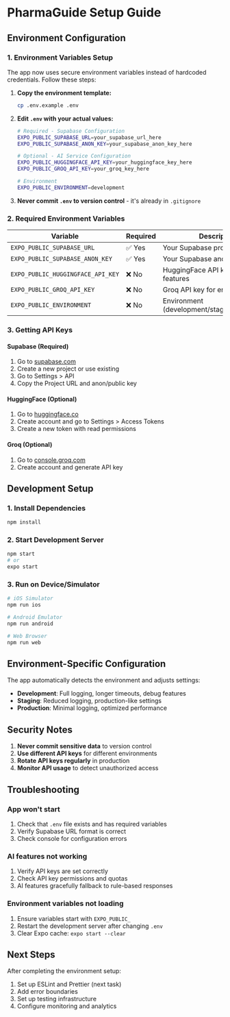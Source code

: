 # PharmaGuide Setup Guide

## Environment Configuration

### 1. Environment Variables Setup

The app now uses secure environment variables instead of hardcoded credentials. Follow these steps:

1. **Copy the environment template:**
   ```bash
   cp .env.example .env
   ```

2. **Edit `.env` with your actual values:**
   ```bash
   # Required - Supabase Configuration
   EXPO_PUBLIC_SUPABASE_URL=your_supabase_url_here
   EXPO_PUBLIC_SUPABASE_ANON_KEY=your_supabase_anon_key_here
   
   # Optional - AI Service Configuration
   EXPO_PUBLIC_HUGGINGFACE_API_KEY=your_huggingface_key_here
   EXPO_PUBLIC_GROQ_API_KEY=your_groq_key_here
   
   # Environment
   EXPO_PUBLIC_ENVIRONMENT=development
   ```

3. **Never commit `.env` to version control** - it's already in `.gitignore`

### 2. Required Environment Variables

| Variable | Required | Description |
|----------|----------|-------------|
| `EXPO_PUBLIC_SUPABASE_URL` | ✅ Yes | Your Supabase project URL |
| `EXPO_PUBLIC_SUPABASE_ANON_KEY` | ✅ Yes | Your Supabase anonymous key |
| `EXPO_PUBLIC_HUGGINGFACE_API_KEY` | ❌ No | HuggingFace API key for AI features |
| `EXPO_PUBLIC_GROQ_API_KEY` | ❌ No | Groq API key for enhanced AI chat |
| `EXPO_PUBLIC_ENVIRONMENT` | ❌ No | Environment (development/staging/production) |

### 3. Getting API Keys

#### Supabase (Required)
1. Go to [supabase.com](https://supabase.com)
2. Create a new project or use existing
3. Go to Settings > API
4. Copy the Project URL and anon/public key

#### HuggingFace (Optional)
1. Go to [huggingface.co](https://huggingface.co)
2. Create account and go to Settings > Access Tokens
3. Create a new token with read permissions

#### Groq (Optional)
1. Go to [console.groq.com](https://console.groq.com)
2. Create account and generate API key

## Development Setup

### 1. Install Dependencies
```bash
npm install
```

### 2. Start Development Server
```bash
npm start
# or
expo start
```

### 3. Run on Device/Simulator
```bash
# iOS Simulator
npm run ios

# Android Emulator
npm run android

# Web Browser
npm run web
```

## Environment-Specific Configuration

The app automatically detects the environment and adjusts settings:

- **Development**: Full logging, longer timeouts, debug features
- **Staging**: Reduced logging, production-like settings
- **Production**: Minimal logging, optimized performance

## Security Notes

1. **Never commit sensitive data** to version control
2. **Use different API keys** for different environments
3. **Rotate API keys regularly** in production
4. **Monitor API usage** to detect unauthorized access

## Troubleshooting

### App won't start
1. Check that `.env` file exists and has required variables
2. Verify Supabase URL format is correct
3. Check console for configuration errors

### AI features not working
1. Verify API keys are set correctly
2. Check API key permissions and quotas
3. AI features gracefully fallback to rule-based responses

### Environment variables not loading
1. Ensure variables start with `EXPO_PUBLIC_`
2. Restart the development server after changing `.env`
3. Clear Expo cache: `expo start --clear`

## Next Steps

After completing the environment setup:
1. Set up ESLint and Prettier (next task)
2. Add error boundaries
3. Set up testing infrastructure
4. Configure monitoring and analytics
